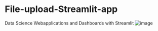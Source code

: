 # File-upload-Streamlit-app
Data Science Webapplications and Dashboards with Streamlit
![image](https://user-images.githubusercontent.com/55884919/109708734-14dbdd00-7b9c-11eb-8ce2-f54937267558.png)
